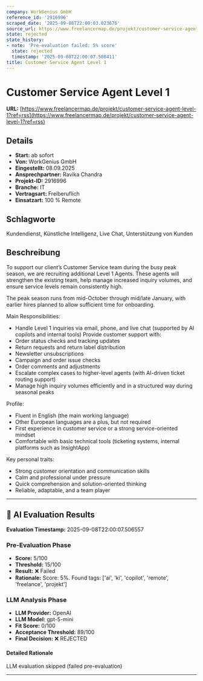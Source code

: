 ```yaml
---
company: WorkGenius GmbH
reference_id: '2916996'
scraped_date: '2025-09-08T22:00:03.023676'
source_url: https://www.freelancermap.de/projekt/customer-service-agent-level-1?ref=rss
state: rejected
state_history:
- note: 'Pre-evaluation failed: 5% score'
  state: rejected
  timestamp: '2025-09-08T22:00:07.508411'
title: Customer Service Agent Level 1
---
```



# Customer Service Agent Level 1
**URL:** [https://www.freelancermap.de/projekt/customer-service-agent-level-1?ref=rss](https://www.freelancermap.de/projekt/customer-service-agent-level-1?ref=rss)
## Details
- **Start:** ab sofort
- **Von:** WorkGenius GmbH
- **Eingestellt:** 08.09.2025
- **Ansprechpartner:** Ravika Chandra
- **Projekt-ID:** 2916996
- **Branche:** IT
- **Vertragsart:** Freiberuflich
- **Einsatzart:** 100
                                                % Remote

## Schlagworte
Kundendienst, Künstliche Intelligenz, Live Chat, Unterstützung von Kunden

## Beschreibung
To support our client’s Customer Service team during the busy peak season, we are recruiting additional Level 1 Agents. These agents will strengthen the existing team, help manage increased inquiry volumes, and ensure service levels remain consistently high.

The peak season runs from mid-October through mid/late January, with earlier hires planned to allow sufficient time for onboarding.

Main Responsibilities:
- Handle Level 1 inquiries via email, phone, and live chat (supported by AI copilots and internal tools)
Provide customer support with:
- Order status checks and tracking updates
- Return requests and return label distribution
- Newsletter unsubscriptions
- Campaign and order issue checks
- Order comments and adjustments
- Escalate complex cases to higher-level agents (with AI-driven ticket routing support)
- Manage high inquiry volumes efficiently and in a structured way during seasonal peaks

Profile:
- Fluent in English (the main working language)
- Other European languages are a plus, but not required
- First experience in customer service or a strong service-oriented mindset
- Comfortable with basic technical tools (ticketing systems, internal platforms such as InsightApp)

Key personal traits:
- Strong customer orientation and communication skills
- Calm and professional under pressure
- Quick comprehension and solution-oriented thinking
- Reliable, adaptable, and a team player

---

## 🤖 AI Evaluation Results

**Evaluation Timestamp:** 2025-09-08T22:00:07.506557

### Pre-Evaluation Phase
- **Score:** 5/100
- **Threshold:** 15/100
- **Result:** ❌ Failed
- **Rationale:** Score: 5%. Found tags: ['ai', 'ki', 'copilot', 'remote', 'freelance', 'projekt']

### LLM Analysis Phase
- **LLM Provider:** OpenAI
- **LLM Model:** gpt-5-mini
- **Fit Score:** 0/100
- **Acceptance Threshold:** 89/100
- **Final Decision:** ❌ REJECTED

#### Detailed Rationale
LLM evaluation skipped (failed pre-evaluation)

---
